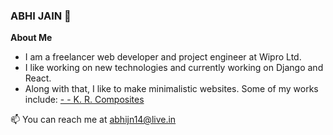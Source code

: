### ABHI JAIN 👋

<strong>About Me</strong>
<br>
- I am a freelancer web developer and project engineer at Wipro Ltd.
- I like working on new technologies and currently working on Django and React.
- Along with that, I like to make minimalistic websites. Some of my works include:
<a href="https://www.krcomposites.com">- - K. R. Composites</a>


📫 You can reach me at <a href="mailto: abhijn14@live.in">abhijn14@live.in</a>

